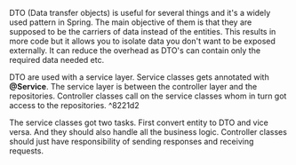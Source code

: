 
DTO (Data transfer objects) is useful for several things and it's a widely used pattern in Spring. The main objective of them is that they are supposed to be the carriers of data instead of the entities. This results in more code but it allows you to isolate data you don't want to be exposed externally. It can reduce the overhead as DTO's can contain only the required data needed etc.

DTO are used with a service layer. Service classes gets annotated with **@Service**. The service layer is between the controller layer and the repositories.
Controller classes call on the service classes whom in turn got access to the repositories. ^8221d2

The service classes got two tasks. First convert entity to DTO and vice versa. And they should also handle all the business logic. Controller classes should just have responsibility of sending responses and receiving requests.
